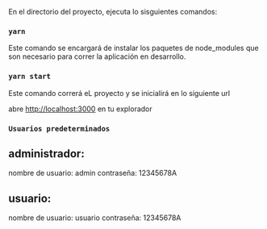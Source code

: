 
En el directorio del proyecto,  ejecuta lo sisguientes comandos:

### `yarn` 
Este comando se encargará de instalar los paquetes de node_modules que son necesario para 
correr la aplicación en desarrollo.
### `yarn start`
Este comando  correrá eL proyecto y se inicialirá en lo siguiente url

abre  [http://localhost:3000](http://localhost:3000) en tu explorador


### `Usuarios predeterminados`

## administrador:

nombre de usuario: admin
contraseña: 12345678A

## usuario:

nombre de usuario: usuario 
contraseña: 12345678A